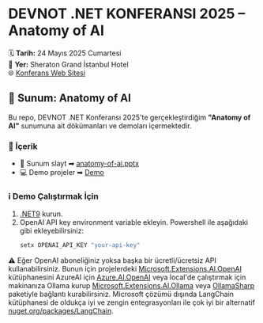 # DEVNOT .NET KONFERANSI 2025 – Anatomy of AI

🗓️ **Tarih:** 24 Mayıs 2025 Cumartesi  
📍 **Yer:** Sheraton Grand İstanbul Hotel  
🌐 [Konferans Web Sitesi](https://dotnet.devnot.com/)

## 🎤 Sunum: Anatomy of AI

Bu repo, DEVNOT .NET Konferansı 2025'te gerçekleştirdiğim **"Anatomy of AI"** sunumuna ait dökümanları ve demoları içermektedir.

### 📖 İçerik

- 📑 Sunum slayt ➡ [anatomy-of-ai.pptx](https://github.com/ebicoglu/devnot_dotnet_25_konf/blob/main/anatomy-of-ai.pptx)
- 💻 Demo projeler ➡ [Demo](https://github.com/ebicoglu/devnot_dotnet_25_konf/tree/main/Demo)


### ℹ Demo Çalıştırmak İçin
1. [.NET9](https://dotnet.microsoft.com/en-us/download/dotnet/9.0) kurun.
2. OpenAI API key environment variable ekleyin. Powershell ile aşağıdaki gibi ekleyebilirsiniz:
     ```bash
     setx OPENAI_API_KEY "your-api-key"
     ```

⚠ Eğer OpenAI aboneliğiniz yoksa başka bir ücretli/ücretsiz API kullanabilirsiniz. Bunun için projelerdeki [Microsoft.Extensions.AI.OpenAI](https://www.nuget.org/packages/Microsoft.Extensions.AI.OpenAI/) kütüphanesini AzureAI için [Azure.AI.OpenAI](https://www.nuget.org/packages/Azure.AI.OpenAI) veya local'de çalıştırmak için makinanıza Ollama kurup [Microsoft.Extensions.AI.Ollama](https://www.nuget.org/packages/Microsoft.Extensions.AI.Ollama/) veya [OllamaSharp](https://www.nuget.org/packages/OllamaSharp) paketiyle bağlantı kurabilirsiniz. Microsoft çözümü dışında LangChain kütüphanesi de oldukça iyi ve zengin entegrasyonları ile çok iyi bir alternatif [nuget.org/packages/LangChain](https://www.nuget.org/packages/LangChain/).
